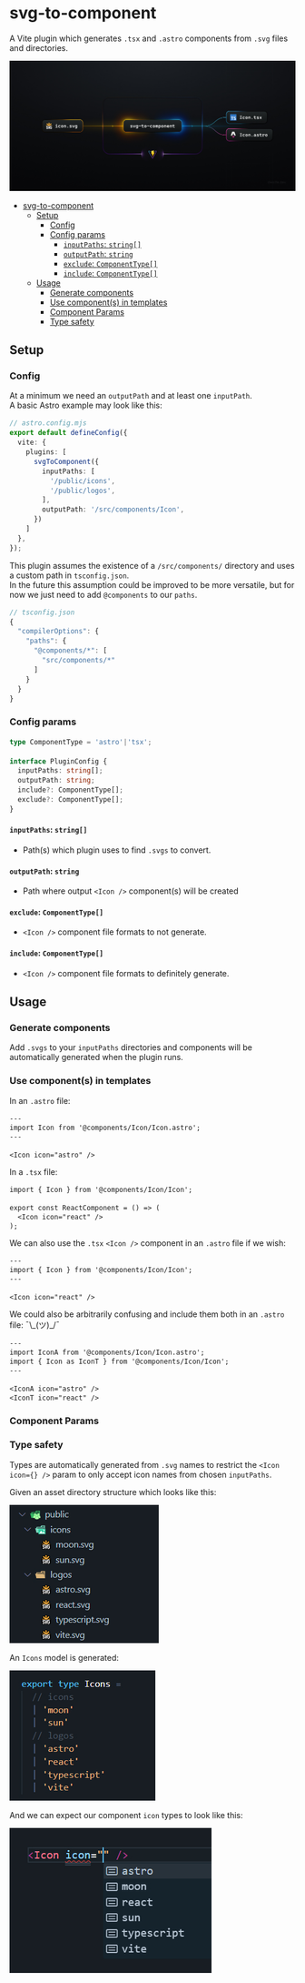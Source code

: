 # svg-to-component

A Vite plugin which generates `.tsx` and `.astro` components from `.svg` files and directories.

![svg-to-component plugin diagram](/public/docs/svg-to-component-01.jpg)


- [svg-to-component](#svg-to-component)
  - [Setup](#setup)
    - [Config](#config)
    - [Config params](#config-params)
      - [`inputPaths`: `string[]`](#inputpaths-string)
      - [`outputPath`: `string`](#outputpath-string)
      - [`exclude`: `ComponentType[]`](#exclude-componenttype)
      - [`include`: `ComponentType[]`](#include-componenttype)
  - [Usage](#usage)
    - [Generate components](#generate-components)
    - [Use component(s) in templates](#use-components-in-templates)
    - [Component Params](#component-params)
    - [Type safety](#type-safety)



## Setup

### Config

At a minimum we need an `outputPath` and at least one `inputPath`.  
A basic Astro example may look like this:

```ts
// astro.config.mjs
export default defineConfig({
  vite: {
    plugins: [
      svgToComponent({
        inputPaths: [
          '/public/icons',
          '/public/logos',
        ],
        outputPath: '/src/components/Icon',
      })
    ]
  },
});
```

This plugin assumes the existence of a `/src/components/` directory and uses a custom path in `tsconfig.json`.  
In the future this assumption could be improved to be more versatile, but for now we just need to add `@components` to our `paths`.

```ts
// tsconfig.json
{
  "compilerOptions": {
    "paths": {
      "@components/*": [
        "src/components/*"
      ]
    }
  }
}
```

### Config params

```ts
type ComponentType = 'astro'|'tsx';

interface PluginConfig {
  inputPaths: string[];
  outputPath: string;
  include?: ComponentType[];
  exclude?: ComponentType[];
}
```

#### `inputPaths`: `string[]`
- Path(s) which plugin uses to find `.svgs` to convert. 

#### `outputPath`: `string`
- Path where output `<Icon />` component(s) will be created

#### `exclude`: `ComponentType[]`
- `<Icon />` component file formats to not generate.

#### `include`: `ComponentType[]`
- `<Icon />` component file formats to definitely generate.


## Usage

### Generate components

Add `.svgs` to your `inputPaths` directories and components will be automatically generated when the plugin runs.

### Use component(s) in templates

In an `.astro` file:

```tsx
---
import Icon from '@components/Icon/Icon.astro';
---

<Icon icon="astro" />
```

In a `.tsx` file:

```tsx
import { Icon } from '@components/Icon/Icon';

export const ReactComponent = () => (
  <Icon icon="react" />
);
```

We can also use the `.tsx` `<Icon />` component in an `.astro` file if we wish:

```tsx
---
import { Icon } from '@components/Icon/Icon';
---

<Icon icon="react" />
```

We could also be arbitrarily confusing and include them both in an `.astro` file:  ¯\\\_(ツ)_/¯

```tsx
---
import IconA from '@components/Icon/Icon.astro';
import { Icon as IconT } from '@components/Icon/Icon';
---

<IconA icon="astro" />
<IconT icon="react" />
```

### Component Params



### Type safety

Types are automatically generated from `.svg` names to restrict the `<Icon icon={} />` param to only accept icon names from chosen `inputPaths`.

Given an asset directory structure which looks like this:

![svg-to-component plugin diagram](/public/docs/svg2c-eg-02.jpg)

An `Icons` model is generated:

![svg-to-component plugin diagram](/public/docs/svg2c-eg-03.jpg)

And we can expect our component `icon` types to look like this:

![svg-to-component plugin diagram](/public/docs/svg2c-eg-01.jpg)

